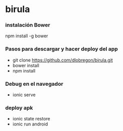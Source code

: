 # birula

### instalación Bower
npm install -g bower

### Pasos para descargar y hacer deploy del app

* git clone https://github.com/dlobregon/birula.git
* bower install
* npm install
### Debug en el navegador
* ionic serve

### deploy apk
* ionic state restore
* ionic run android

